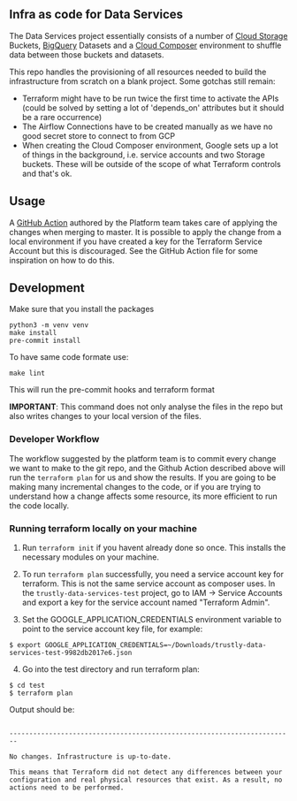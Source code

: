 ## Infra as code for Data Services

The Data Services project essentially consists of a number of [Cloud Storage](https://cloud.google.com/storage/docs) Buckets, [BigQuery](https://cloud.google.com/bigquery/docs) Datasets and a [Cloud Composer](https://cloud.google.com/composer/docs) environment to shuffle data between those buckets and datasets.

This repo handles the provisioning of all resources needed to build the infrastructure from scratch on a blank project. Some gotchas still remain:
* Terraform might have to be run twice the first time to activate the APIs (could be solved by setting a lot of 'depends_on' attributes but it should be a rare occurrence)
* The Airflow Connections have to be created manually as we have no good secret store to connect to from GCP
* When creating the Cloud Composer environment, Google sets up a lot of things in the background, i.e. service accounts and two Storage buckets. These will be outside of the scope of what Terraform controls and that's ok.

## Usage

A [GitHub Action](.github/workflows/terraform.yml) authored by the Platform team takes care of applying the changes when merging to master. It is possible to apply the change from a local environment if you have created a key for the Terraform Service Account but this is discouraged. See the GitHub Action file for some inspiration on how to do this.


## Development
Make sure that you install the packages
```
python3 -m venv venv
make install
pre-commit install
```

To have same code formate use:
```
make lint
```
This will run the pre-commit hooks and terraform format

__IMPORTANT__: This command does not only analyse the files in the repo but also writes changes to your local version of the files.



### Developer Workflow

The workflow suggested by the platform team is to commit every change we want to make to the git repo, and the Github
Action described above will run the `terraform plan` for us and show the results. If you are going to be making many
incremental changes to the code, or if you are trying to understand how a change affects some resource, its more
efficient to run the code locally.

### Running terraform locally on your machine

1. Run `terraform init` if you havent already done so once. This installs the necessary modules on your machine.

2. To run `terraform plan` successfully, you need a service account key for terraform. This is not the same service account
as composer uses. In the `trustly-data-services-test` project, go to IAM -> Service Accounts and export a key for the
service account named "Terraform Admin".

3. Set the GOOGLE_APPLICATION_CREDENTIALS environment variable to point to the service account key file, for example:
```
$ export GOOGLE_APPLICATION_CREDENTIALS=~/Downloads/trustly-data-services-test-9982db2017e6.json
```

4. Go into the test directory and run terraform plan:

```
$ cd test
$ terraform plan
```

Output should be:

```

------------------------------------------------------------------------

No changes. Infrastructure is up-to-date.

This means that Terraform did not detect any differences between your
configuration and real physical resources that exist. As a result, no
actions need to be performed.
```
